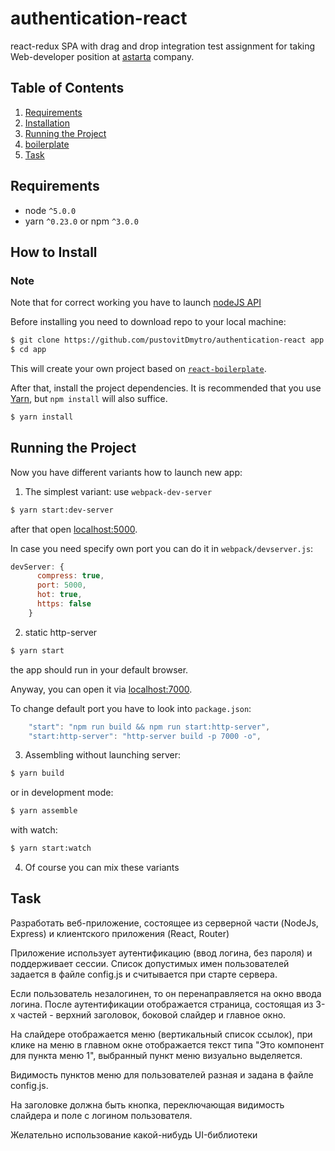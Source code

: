 # authentication-react
react-redux SPA with drag and drop integration
test assignment for taking Web-developer position at [astarta](http://www.astartaholding.com/) company.

## Table of Contents
1. [Requirements](#requirements)
2. [Installation](#how-to-install)
3. [Running the Project](#running-the-project)
4. [boilerplate](#boilerplate)
5. [Task](#task)

## Requirements
* node `^5.0.0`
* yarn `^0.23.0` or npm `^3.0.0`

## How to Install

### Note

Note that for correct working you have to launch [nodeJS API](https://github.com/pustovitDmytro/authentication-api)

Before installing you need to download repo to your local machine:
```sh
$ git clone https://github.com/pustovitDmytro/authentication-react app
$ cd app
```
This will create your own project based on [`react-boilerplate`](https://github.com/pustovitDmytro/react).

After that, install the project dependencies. It is recommended that you use [Yarn](https://yarnpkg.com/), but `npm install` will also suffice.

  ```sh
  $ yarn install
  ```
## Running the Project

Now you have different variants how to launch new app:
1. The simplest variant: use `webpack-dev-server`
  ```sh
  $ yarn start:dev-server
  ```
  after that open [localhost:5000](http://localhost:5000).
  
  In case you need specify own port you can do it in `webpack/devserver.js`:
  ```javascript
  devServer: {
        compress: true,
        port: 5000,
        hot: true,
        https: false
      }
  ```
2. static http-server
```sh
$ yarn start
```
the app should run in your default browser.

Anyway, you can open it via [localhost:7000](http://localhost:7000).

To change default port you have to look into `package.json`:
```javascript
    "start": "npm run build && npm run start:http-server",
    "start:http-server": "http-server build -p 7000 -o",
```
3. Assembling without launching server:
```sh
$ yarn build
```
or in development mode:
```sh
$ yarn assemble
```
with watch:
```sh
$ yarn start:watch
```
4. Of course you can mix these variants

## Task 

Разработать веб-приложение, состоящее из серверной части (NodeJs, Express) и клиентского приложения (React, Router)

Приложение использует аутентификацию (ввод логина, без пароля) и поддерживает сессии. Список допустимых имен пользователей задается в файле config.js и считывается при старте сервера.

Если пользователь незалогинен, то он перенаправляется на окно ввода логина. После аутентификации отображается страница, состоящая из 3-х частей - верхний заголовок, боковой слайдер и главное окно.

На слайдере отображается меню (вертикальный список ссылок), при клике на меню в главном окне отображается текст типа "Это компонент для пункта меню 1", выбранный пункт меню визуально выделяется.

Видимость пунктов меню для пользователей разная и задана в файле config.js.

На заголовке должна быть кнопка, переключающая видимость слайдера и поле с логином пользователя.

Желательно использование какой-нибудь UI-библиотеки 
